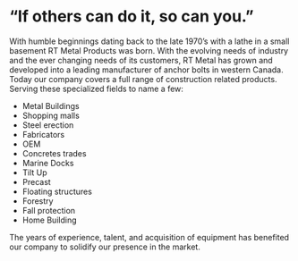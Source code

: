 # “If others can do it, so can you.”
With humble beginnings dating back to the late 1970’s with a lathe in a small basement RT Metal Products was born. With the evolving needs of industry and the ever changing needs of its customers, RT Metal has grown and developed into a leading manufacturer of anchor bolts in western Canada. Today our company covers a full range of construction related products. Serving these specialized fields to name a few:

* Metal Buildings
* Shopping malls
* Steel erection
* Fabricators
* OEM
* Concretes trades
* Marine Docks
* Tilt Up
* Precast
* Floating structures
* Forestry
* Fall protection
* Home Building

The years of experience, talent,  and acquisition of equipment has benefited our company to solidify our presence in the market.
